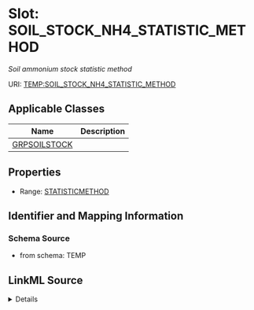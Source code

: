 # Slot: SOIL_STOCK_NH4_STATISTIC_METHOD
_Soil ammonium stock statistic method_


URI: [TEMP:SOIL_STOCK_NH4_STATISTIC_METHOD](https://example.org/TEMP/SOIL_STOCK_NH4_STATISTIC_METHOD)



<!-- no inheritance hierarchy -->




## Applicable Classes

| Name | Description |
| --- | --- |
[GRPSOILSTOCK](GRPSOILSTOCK.md) | 






## Properties

* Range: [STATISTICMETHOD](STATISTICMETHOD.md)







## Identifier and Mapping Information







### Schema Source


* from schema: TEMP




## LinkML Source

<details>
```yaml
name: SOIL_STOCK_NH4_STATISTIC_METHOD
description: Soil ammonium stock statistic method
from_schema: TEMP
rank: 1000
alias: SOIL_STOCK_NH4_STATISTIC_METHOD
domain_of:
- GRP_SOIL_STOCK
range: STATISTIC_METHOD

```
</details>